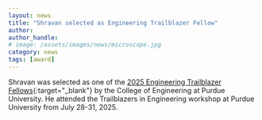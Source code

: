 ```yaml
---
layout: news
title: "Shravan selected as Engineering Trailblazer Fellow"
author: 
author_handle: 
# image: /assets/images/news/microscope.jpg
category: news
tags: [award]
---
```

Shravan was selected as one of the [2025 Engineering Trailblazer Fellows](https://engineering.purdue.edu/Engr/Trailblazers){:target="_blank"} by the College of Engineering at Purdue University. He attended the Trailblazers in Engineering workshop at Purdue University from July 28-31, 2025.